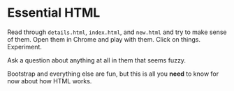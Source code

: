 # Essential HTML

Read through `details.html`, `index.html`, and `new.html` and try to make sense of them. Open them in Chrome and play with them. Click on things. Experiment.

Ask a question about anything at all in them that seems fuzzy.

Bootstrap and everything else are fun, but this is all you **need** to know for now about how HTML works.
